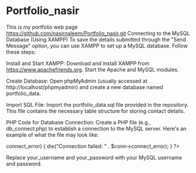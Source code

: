 # Portfolio_nasir
This is my portfolio web page
https://github.com/nasirnaleem/Portfolio_nasir.git
Connecting to the MySQL Database (Using XAMPP)
To save the details submitted through the "Send Message" option, you can use XAMPP to set up a MySQL database. Follow these steps:

Install and Start XAMPP: Download and install XAMPP from https://www.apachefriends.org. Start the Apache and MySQL modules.

Create Database: Open phpMyAdmin (usually accessed at http://localhost/phpmyadmin) and create a new database named portfolio_data.

Import SQL File: Import the portfolio_data.sql file provided in the repository. This file contains the necessary table structure for storing contact details.

PHP Code for Database Connection: Create a PHP file (e.g., db_connect.php) to establish a connection to the MySQL server. Here's an example of what the file may look like:

<?php
// Database configuration
$host = 'localhost';
$username = 'root';
$password = '';
$database = 'webtechproject';

// Create connection
$conn = new mysqli($host, $username, $password, $database);

// Check connection
if ($conn->connect_error) {
    die("Connection failed: " . $conn->connect_error);
}
?>
Replace your_username and your_password with your MySQL username and password.
